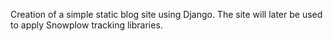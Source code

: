 Creation of a simple static blog site using Django. The site will later be used to apply Snowplow tracking libraries.
